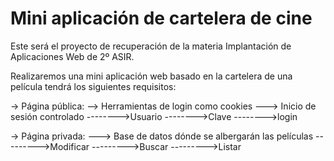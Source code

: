 # Mini aplicación de cartelera de cine

Este será el proyecto de recuperación de la materia Implantación de Aplicaciones Web de 2º ASIR.

Realizaremos una mini aplicación web basado en la cartelera de una película tendrá los siguientes requisitos:

-> Página pública:
--> Herramientas de login como cookies
---> Inicio de sesión controlado
-------->Usuario
-------->Clave
-------->login

-> Página privada:
---> Base de datos dónde se albergarán las películas
--------->Modificar
--------->Buscar
--------->Listar